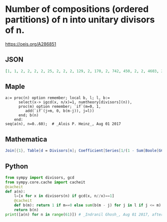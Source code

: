 # Number of compositions \(ordered partitions\) of n into unitary divisors of n\.
https://oeis.org/A286851
## JSON
```JSON
[1, 1, 2, 2, 2, 2, 25, 2, 2, 2, 129, 2, 170, 2, 742, 450, 2, 2, 4603, 2, 1503, 3321, 29967, 2, 9278, 2, 200390, 2, 13460, 2, 154004511, 2, 2, 226020, 9262157, 51886, 127654, 2, 63346598, 2044895, 170354, 2, 185493291001, 2, 1304512, 567124, 2972038875, 2, 59489916, 2, 20367343494, 184947044, 14324735, 2]
```
## Maple
```Maple
a:= proc(n) option remember; local b, l; l, b:=
      select(x-> igcd(x, n/x)=1, numtheory[divisors](n)),
      proc(m) option remember; `if`(m=0, 1,
         add(`if`(j>m, 0, b(m-j)), j=l))
      end; b(n)
    end:
seq(a(n), n=0..60);  # _Alois P. Heinz_, Aug 01 2017
```
## Mathematica
```Mathematica
Join[{1}, Table[d = Divisors[n]; Coefficient[Series[1/(1 - Sum[Boole[GCD[n/d[[k]], d[[k]]] == 1] x^d[[k]], {k, Length[d]}]), {x, 0, n}], x, n], {n, 1, 53}]]
```
## Python
```Python
from sympy import divisors, gcd
from sympy.core.cache import cacheit
@cacheit
def a(n):
    l=[x for x in divisors(n) if gcd(x, n//x)==1]
    @cacheit
    def b(m): return 1 if m==0 else sum(b(m - j) for j in l if j <= m)
    return b(n)
print([a(n) for n in range(61)]) # _Indranil Ghosh_, Aug 01 2017, after Maple code
```
